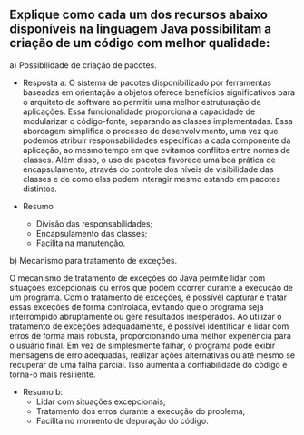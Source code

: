 ## Explique como cada um dos recursos abaixo disponíveis na linguagem Java possibilitam a criação de um código com melhor qualidade:

a) Possibilidade de criação de pacotes.
- Resposta a: 
O sistema de pacotes disponibilizado por ferramentas baseadas em orientação a objetos oferece benefícios significativos para o arquiteto de software ao permitir uma melhor estruturação de aplicações. Essa funcionalidade proporciona a capacidade de modularizar o código-fonte, separando as classes implementadas. Essa abordagem simplifica o processo de desenvolvimento, uma vez que podemos atribuir responsabilidades específicas a cada componente da aplicação, ao mesmo tempo em que evitamos conflitos entre nomes de classes. Além disso, o uso de pacotes favorece uma boa prática de encapsulamento, através do controle dos níveis de visibilidade das classes e de como elas podem interagir mesmo estando em pacotes distintos.

- Resumo
	- Divisão das responsabilidades;
	- Encapsulamento das classes;
	- Facilita na manutenção.

b) Mecanismo para tratamento de exceções.

O mecanismo de tratamento de exceções do Java permite lidar com situações excepcionais ou erros que podem ocorrer durante a execução de um programa. Com o tratamento de exceções, é possível capturar e tratar essas exceções de forma controlada, evitando que o programa seja interrompido abruptamente ou gere resultados inesperados.
Ao utilizar o tratamento de exceções adequadamente, é possível identificar e lidar com erros de forma mais robusta, proporcionando uma melhor experiência para o usuário final. Em vez de simplesmente falhar, o programa pode exibir mensagens de erro adequadas, realizar ações alternativas ou até mesmo se recuperar de uma falha parcial. Isso aumenta a confiabilidade do código e torna-o mais resiliente.

- Resumo b:
	- Lidar com situações excepcionais;
	- Tratamento dos erros durante a execução do problema;
	- Facilita no momento de depuração do código.
    

## 